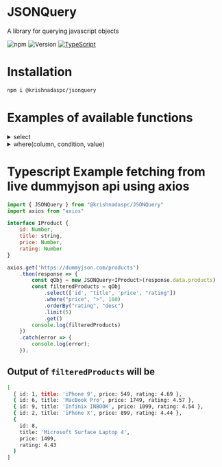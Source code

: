 # JSONQuery

A library for querying javascript objects

![npm](https://img.shields.io/npm/dw/@krishnadaspc/jsonquery) ![Version](https://img.shields.io/npm/v/@krishnadaspc/jsonquery) [![TypeScript](https://badges.frapsoft.com/typescript/love/typescript.svg?v=101)](https://github.com/ellerbrock/typescript-badges/)


# Installation

```bash
npm i @krishnadaspc/jsonquery
```

# Examples of available functions

<details>
  <summary>select</summary>

```js
import {JSONQuery} from "@krishnadaspc/JSONQuery"

var data = {
    people: [
        { name: 'Matt', country: 'NZ', age: 34 },
        { name: 'Pete', country: 'AU', age: 20 },
        { name: 'Mikey', country: 'NZ', age: 31 },
        { name: 'Kevin', country: 'AU', age: 40 },
        { name: 'Joseph', country: 'AU', age: 43 },

    ]
}

const qObj = new JSONQuery(data.people)
```

## 1. Selecting selected columns

```js
qObj
  .select(['name', 'age'])
  .get()
```
## 2. Selecting all columns
```js
qObj
  .select(['*'])
  .get()
```
</details>

<details>
  <summary>where(column, condition, value)</summary>
  ## 1. using single where condition 

```js
import {JSONQuery} from "./index"
const data = {
    people: [
        { name: 'Matt', country: 'NZ', age: 34 },
        { name: 'Pete', country: 'AU', age: 20 },
        { name: 'Mikey', country: 'NZ', age: 31 },
        { name: 'Kevin', country: 'AU', age: 40 },
        { name: 'Joseph', country: 'AU', age: 43 },

    ]
}

const qObj = new JSONQuery(data.people)
console.log(
    qObj
    .select(['name', 'age'])
    .where("age", ">", 30)
    .get()
)

/**output
[
  { name: 'Matt', age: 34 },
  { name: 'Mikey', age: 31 },
  { name: 'Kevin', age: 40 },
  { name: 'Joseph', age: 43 }
]
*/

```
## 2. using multiple where condition 

```js
const data = {
    people: [
        { name: 'Matt', country: 'NZ', age: 34 },
        { name: 'Pete', country: 'AU', age: 20 },
        { name: 'Mikey', country: 'NZ', age: 31 },
        { name: 'Kevin', country: 'AU', age: 40 },
        { name: 'Joseph', country: 'AU', age: 43 },

    ]
}

const qObj = new JSONQuery(data.people)
console.log(
    qObj
    .select(['name', 'age', "country"])
    .where("age", ">", 30)
    .where("country", "==", "AU")
    .get()
)
/**output
[
  { name: 'Kevin', age: 40, country: 'AU' },
  { name: 'Joseph', age: 43, country: 'AU' }
]
*/

```

</details>

# Typescript Example fetching from live dummyjson api using axios

```js
import { JSONQuery } from "@krishnadaspc/JSONQuery"
import axios from "axios"

interface IProduct {
    id: Number,
    title: string,
    price: Number,
    rating: Number
}

axios.get('https://dummyjson.com/products')
    .then(response => {
        const qObj = new JSONQuery<IProduct>(response.data.products)
        const filteredProducts = qObj
            .select(['id', "title", 'price', "rating"])
            .where("price", ">", 100)
            .orderBy("rating", "desc")
            .limit(5)
            .get()
        console.log(filteredProducts)
    })
    .catch(error => {
        console.log(error);
    });


```
## Output of `filteredProducts` will be

```bash
[
  { id: 1, title: 'iPhone 9', price: 549, rating: 4.69 },
  { id: 6, title: 'MacBook Pro', price: 1749, rating: 4.57 },
  { id: 9, title: 'Infinix INBOOK', price: 1099, rating: 4.54 },
  { id: 2, title: 'iPhone X', price: 899, rating: 4.44 },
  {
    id: 8,
    title: 'Microsoft Surface Laptop 4',
    price: 1499,
    rating: 4.43
  }
]
```